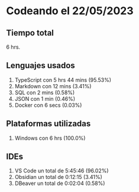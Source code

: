 # Codeando el 22/05/2023

## Tiempo total
6 hrs.

## Lenguajes usados
1. TypeScript con 5 hrs 44 mins (95.53%)
1. Markdown con 12 mins (3.41%)
1. SQL con 2 mins (0.58%)
1. JSON con 1 min (0.46%)
1. Docker con 6 secs (0.03%)

## Plataformas utilizadas
1. Windows con 6 hrs (100.0%)

## IDEs
1. VS Code un total de 5:45:46 (96.02%)
1. Obsidian un total de 0:12:15 (3.41%)
1. DBeaver un total de 0:02:04 (0.58%)
